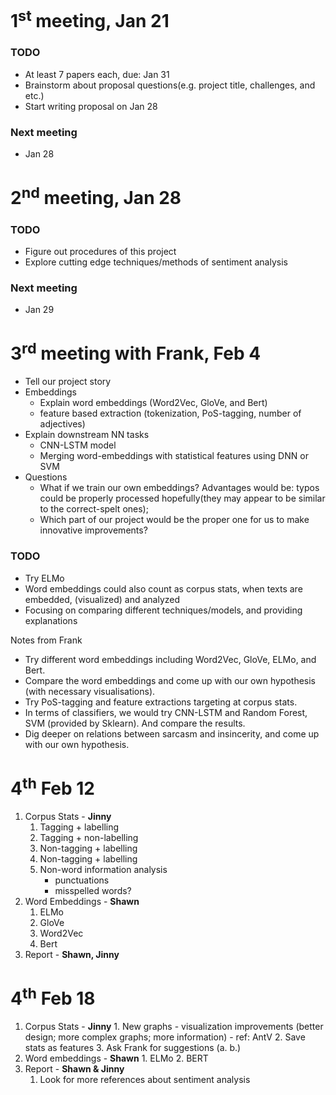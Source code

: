 # 1<sup>st</sup> meeting, Jan 21 
### TODO
- At least 7 papers each, due: Jan 31
- Brainstorm about proposal questions(e.g. project title, challenges, and etc.)
- Start writing proposal on Jan 28
### Next meeting
- Jan 28

# 2<sup>nd</sup> meeting, Jan 28
### TODO
- Figure out procedures of this project
- Explore cutting edge techniques/methods of sentiment analysis
### Next meeting
- Jan 29

# 3<sup>rd</sup> meeting with Frank, Feb 4
- Tell our project story
- Embeddings
	- Explain word embeddings (Word2Vec, GloVe, and Bert)
	- feature based extraction (tokenization, PoS-tagging, number of adjectives)
- Explain downstream NN tasks
	- CNN-LSTM model
	- Merging word-embeddings with statistical features using DNN or SVM
- Questions
	- What if we train our own embeddings? Advantages would be: typos could be properly processed hopefully(they may appear to be similar to the correct-spelt ones);
	- Which part of our project would be the proper one for us to make innovative improvements?

### TODO
- Try ELMo
- Word embeddings could also count as corpus stats, when texts are embedded, (visualized) and analyzed
- Focusing on comparing different techniques/models, and providing explanations

Notes from Frank
- Try different word embeddings including Word2Vec, GloVe, ELMo, and Bert.
- Compare the word embeddings and come up with our own hypothesis (with necessary visualisations).
- Try PoS-tagging and feature extractions targeting at corpus stats.
- In terms of classifiers, we would try CNN-LSTM and Random Forest, SVM (provided by Sklearn). And compare the results.
- Dig deeper on relations between sarcasm and insincerity, and come up with our own hypothesis.

# 4<sup>th</sup> Feb 12
1. Corpus Stats - **Jinny**
	1. Tagging + labelling
	2. Tagging + non-labelling
	3. Non-tagging + labelling
	4. Non-tagging + labelling
	5. Non-word information analysis
		- punctuations
		- misspelled words? 
2. Word Embeddings - **Shawn**
	1. ELMo
	2. GloVe
	3. Word2Vec
	4. Bert
3. Report - **Shawn, Jinny**

# 4<sup>th</sup> Feb 18
1. Corpus Stats - **Jinny**
        1. New graphs
		- visualization improvements (better design; more complex graphs; more information)
		- ref: AntV
	2. Save stats as features
	3. Ask Frank for suggestions (a. b.)
2. Word embeddings - **Shawn**
       1. ELMo
       2. BERT
3. Report - **Shawn & Jinny**
	1. Look for more references about sentiment analysis
